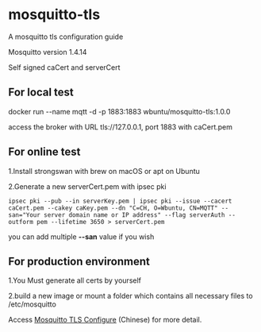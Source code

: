 # mosquitto-tls

A mosquitto tls configuration guide

Mosquitto version 1.4.14

Self signed caCert and serverCert

## For local test
docker run --name mqtt -d -p 1883:1883 wbuntu/mosquitto-tls:1.0.0

access the broker with URL tls://127.0.0.1, port 1883 with caCert.pem 

## For online test

1.Install strongswan with brew on macOS or apt on Ubuntu

2.Generate a new serverCert.pem with ipsec pki

	ipsec pki --pub --in serverKey.pem | ipsec pki --issue --cacert caCert.pem --cakey caKey.pem --dn "C=CH, O=Wbuntu, CN=MQTT" --san="Your server domain name or IP address" --flag serverAuth --outform pem --lifetime 3650 > serverCert.pem
  
you can add multiple **--san** value if you wish

## For production environment

1.You Must generate all certs by yourself

2.build a new image or mount a folder which contains all necessary files to /etc/mosquitto 

Access [Mosquitto TLS Configure](https://wbuntu.com/?p=1096) (Chinese) for more detail.
